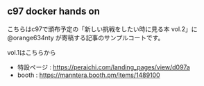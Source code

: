 c97 docker hands on
---

こちらはc97で頒布予定の「新しい挑戦をしたい時に見る本 vol.2」に @orange634nty が寄稿する記事のサンプルコートです。

vol.1はこちらから

- 特設ページ : https://peraichi.com/landing_pages/view/d097a
- booth : https://manntera.booth.pm/items/1489100

